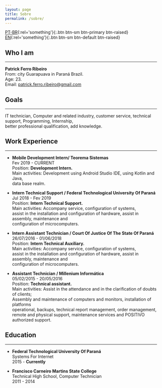 ```yaml
---
layout: page
title: Sobre
permalink: /sobre/
---
```


[PT-BR](https://riberman.github.io/sobre/){:rel='something'}{:.btn btn-sm btn-primary btn-raised}  [EN](https://riberman.github.io/about/){:rel='something'}{:.btn btn-sm btn-default btn-raised}  

## Who I am  
___
**Patrick Ferro Ribeiro**  
From: city Guarapuava in Paraná Brazil.  
Age: 23.  
Email: patrick.ferro.ribeiro@gmail.com  

## Goals  
___
IT technician, Computer and related industry, customer service, technical support, Programming, Internship,  
better professional qualification, add knowledge.  

## Work Experience  
___
 - **Mobile Development Intern/ Teorema Sistemas**  
Fev 2019 - CURRENT  
Position: **Development Intern.**  
Main activities: Development using Android Studio IDE, using Kotlin and Java,  
data base realm.

 - **Intern Technical Support / Federal Technological University Of Paraná**  
Jul 2018 - Fev 2019  
Position: **Intern Technical Support.**  
Main activities: Accompany service, configuration of systems,  
assist in the installation and configuration of hardware, assist in assembly, maintenance and  
configuration of microcomputers.  

 - **Intern Assistant Technician / Court Of Justice Of The State Of Paraná**  
26/07/2016 - 01/06/2018  
Position: **Intern Technical Auxiliary.**  
Main activities: Accompany service, configuration of systems,  
assist in the installation and configuration of hardware, assist in assembly, maintenance and  
configuration of microcomputers.  

 - **​Assistant Technician / Millenium Informática**  
 05/02/2015 - 20/05/2016  
 Position: **Technical assistant.**  
Main activities: Assist in the attendance and in the clarification of doubts of clients;  
Assembly and maintenance of computers and monitors, installation of platforms  
operational, backups, technical report management, order management,  
remote and physical support, maintenance services and POSITIVO authorized support.  

## Education  
___
 - **Federal Technological University Of Paraná**  
 Systems For Internet  
 2015 - **Currently**  


 - **Francisco Carneiro Martins State College**  
 Technical High School, Computer Technician  
 2011 - 2014  
